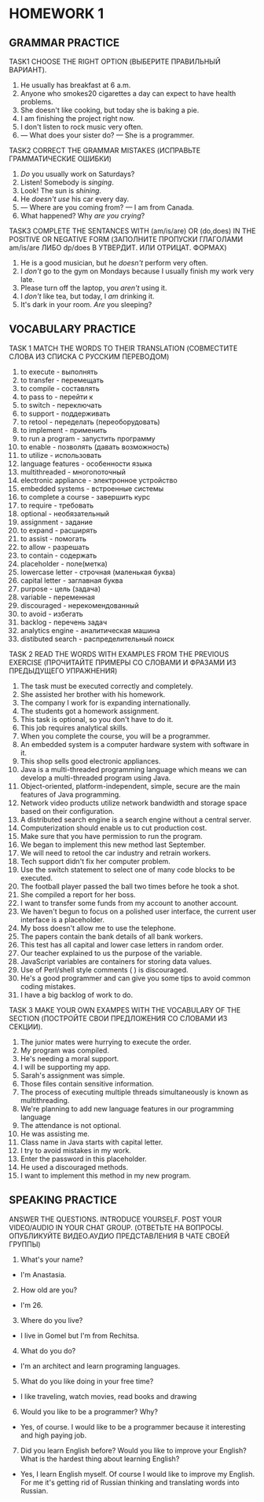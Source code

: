 HOMEWORK 1
===========

GRAMMAR PRACTICE
-----------

TASK1
CHOOSE THE RIGHT OPTION (ВЫБЕРИТЕ ПРАВИЛЬНЫЙ ВАРИАНТ).
1. He usually has breakfast at 6 a.m.
2. Anyone who smokes20 cigarettes a day can expect to have health problems.
3. She doesn't like cooking, but today she is baking a pie.
4. I am finishing the project right now.
5. I don't listen to rock music very often.
6.  — What does your sister do?
— She is a programmer.

TASK2
CORRECT THE GRAMMAR MISTAKES (ИСПРАВЬТЕ ГРАММАТИЧЕСКИЕ ОШИБКИ)
1. *Do* you usually work on Saturdays?
2. Listen! Somebody is *singing*.
3. Look! The sun is *shining*.
4. He *doesn't use* his car every day.
5. — Where are you coming from?
— I am from Canada.
6. What happened? Why *are you crying*?

TASK3
COMPLETE THE SENTANCES WITH (am/is/are) OR (do,does) IN THE POSITIVE OR NEGATIVE FORM (ЗАПОЛНИТЕ ПРОПУСКИ ГЛАГОЛАМИ am/is/are ЛИБО dp/does В УТВЕРДИТ. ИЛИ ОТРИЦАТ. ФОРМАХ)
1. He is a good musician, but he *doesn't* perform very often.
2. I *don't* go to the gym on Mondays because I usually finish my work very late.
3. Please turn off the laptop, you *aren't* using it.
4. I *don't* like tea, but today, I *am* drinking it.
5. It's dark in your room. *Are* you sleeping?


VOCABULARY PRACTICE
-----------

TASK 1
MATCH THE WORDS TO THEIR TRANSLATION (СОВМЕСТИТЕ СЛОВА ИЗ СПИСКА С РУССКИМ ПЕРЕВОДОМ)
1. to execute - выполнять  
2. to transfer - перемещать
3. to compile - составлять
4. to pass to - перейти к
5. to switch - переключать
6. to support - поддерживать
7. to retool - переделать (переоборудовать)
8. to implement - применить
9. to run a program - запустить программу
10. to enable - позволять (давать возможность)
11. to utilize - использовать
12. language features - особенности языка
13. multithreaded - многопоточный
14. electronic appliance - электронное устройство
15. embedded systems - встроенные системы
16. to complete a course - завершить курс
17. to require - требовать
18. optional - необязательный
19. assignment - задание 
20. to expand - расширять
21. to assist - помогать
22. to allow - разрешать
23. to contain - содержать
24. placeholder - поле(метка)
25. lowercase letter - строчная (маленькая буква)
26. capital letter - заглавная буква
27. purpose - цель (задача)
28. variable - переменная
29. discouraged - нерекомендованный
30. to avoid - избегать
31. backlog - перечень задач
32. analytics engine - аналитическая машина
33. distibuted search - распределительный поиск


TASK 2
READ THE WORDS WITH EXAMPLES FROM THE PREVIOUS EXERCISE (ПРОЧИТАЙТЕ ПРИМЕРЫ СО СЛОВАМИ И ФРАЗАМИ ИЗ ПРЕДЫДУЩЕГО УПРАЖНЕНИЯ) 
1. The task must be executed correctly and completely. 
2. She assisted her brother with his homework. 
3. The company I work for is expanding internationally.
4. The students got a homework assignment.
5. This task is optional, so you don't have to do it. 
6. This job requires analytical skills.
7. When you complete the course, you will be a programmer. 
8. An embedded system is a computer hardware system with software in it.
9. This shop sells good electronic appliances. 
10. Java is a multi-threaded programming language which means we can develop a multi-threaded program using Java.
11. Object-oriented, platform-independent, simple, secure are the main features of Java programming. 
12. Network video products utilize network bandwidth and storage space based on their configuration. 
13.  A distributed search engine is a search engine without a central server.
14. Computerization should enable us to cut production cost.  
15. Make sure that you have permission to run the program. 
16. We began to implement this new method last September.
17.  We will need to retool the car industry and retrain workers. 
18. Tech support didn't fix her computer problem.
19. Use the switch statement to select one of many code blocks to be executed.
20. The football player passed the ball two times before he took a shot. 
21. She compiled a report for her boss. 
22.  I want to transfer some funds from my account to another account.
23. We haven't begun to focus on a polished user interface, the current user interface is a placeholder.
24. My boss doesn't allow me to use the telephone.
25. The papers contain the bank details of all bank workers.
26. This test has all capital and lower case letters in random order.
27. Our teacher explained to us the purpose of the variable. 
28. JavaScript variables are containers for storing data values.
29. Use of Perl/shell style comments ( ) is discouraged.
30. He's a good programmer and can give you some tips to avoid common coding mistakes. 
31. I have a big backlog of work to do.

TASK 3
MAKE YOUR OWN EXAMPES WITH THE VOCABULARY OF THE SECTION (ПОСТРОЙТЕ СВОИ ПРЕДЛОЖЕНИЯ СО СЛОВАМИ ИЗ СЕКЦИИ).

1. The junior mates were hurrying to execute the order.
2. My program was compiled.
3. He's needing a moral support.
4. I will be supporting my app.
5. Sarah's assignment was simple.
6. Those files contain sensitive information.
7. The process of executing multiple threads simultaneously is known as multithreading.
8. We're planning to add new language features in our programming language
9. The attendance is not optional.
10. He was assisting me.
11. Class name in Java starts with capital letter.
12. I try to avoid mistakes in my work.
13. Enter the password in this placeholder.
14. He used a discouraged methods.
15. I want to implement this method in my new program.



SPEAKING PRACTICE
-----------

ANSWER THE QUESTIONS. INTRODUCE YOURSELF. POST YOUR VIDEO/AUDIO IN YOUR CHAT GROUP. (ОТВЕТЬТЕ НА ВОПРОСЫ. ОПУБЛИКУЙТЕ ВИДЕО.АУДИО ПРЕДСТАВЛЕНИЯ В ЧАТЕ СВОЕЙ ГРУППЫ)

1. What's your name?
- I'm Anastasia.
2. How old are you?
- I'm 26.
3. Where do you live?
- I live in Gomel but I'm from Rechitsa.
4. What do you do?
- I'm an architect and learn programing languages.
5. What do you like doing in your free time?
- I like traveling, watch movies, read books and drawing 
6. Would you like to be a programmer? Why?
- Yes, of course. I would like to be a programmer because it interesting and high paying job. 
7. Did you learn English before? Would you like to improve your English? What is the hardest thing about learning English?
- Yes, I learn English myself. Of course I would like to improve my English. For me it's getting rid of Russian thinking and translating words into Russian.
